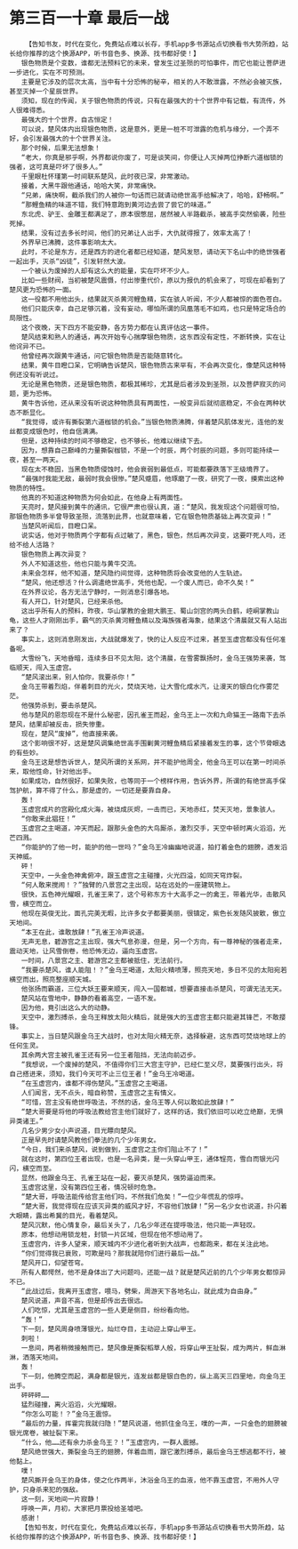 # 第三百一十章 最后一战
        【告知书友，时代在变化，免费站点难以长存，手机app多书源站点切换看书大势所趋，站长给你推荐的这个换源APP，听书音色多、换源、找书都好使！】
       银色物质是个变数，谁都无法预料它的未来，曾发生过圣殒的可怕事件，而它也能让菩萨进一步进化，实在不可预测。
       主要是它涉及的层次太高，当中有十分恐怖的秘辛，相关的人不敢泄露，不然必会被灭族，甚至灭掉一个星辰世界。
       须知，现在的传闻，关于银色物质的传说，只有在最强大的十个世界中有记载，有流传，外人很难得悉。
       最强大的十个世界，自古恒定！
       可以说，楚风体内出现银色物质，这是意外，更是一桩不可泄露的危机与缘分，一个弄不好，会引发最强大的十个世界关注。
       那个时候，后果无法想象！
       “老大，你真是邪乎啊，外界都说你废了，可是谈笑间，你便让人灭掉两位挣断六道枷锁的强者，这可真是吓坏了很多人。”
       千里眼杜怀瑾第一时间联系楚风，此时夜已深，非常激动。
       接着，大黑牛跟他通话，哈哈大笑，非常痛快。
       “兄弟，痛快啊，截杀我们的人被你一句话而已就请动绝世高手给解决了，哈哈，舒畅啊。”
       “那鲤鱼精的味道不错，我们特意跑到黄河边去尝了尝它的味道。”
       东北虎、驴王、金雕王都满足了，原本很憋屈，居然被人半路截杀，被高手突然偷袭，险些死掉。
       结果，没有过去多长时间，他们的兄弟让人出手，大仇就得报了，效率太高了！
       外界早已沸腾，这件事影响太大。
       此时，不论是东方，还是西方的进化者都已经知道，楚风发怒，请动天下名山中的绝世强者一起出手，灭杀“凶徒”，引发轩然大波。
       一个被认为废掉的人却有这么大的能量，实在吓坏不少人。
       比如一些财阀，当初被楚风震慑，付出惨重代价，原以为报仇的机会来了，可现在却看到了楚风更为恐怖的一面。
       这一役都不用他出头，结果就灭杀黄河鲤鱼精，实在骇人听闻，不少人都被惊的面色苍白。
       他们只能庆幸，自己足够沉着，没有妄动，哪怕所谓的凤凰落毛不如鸡，也只是特定场合的局限性。
       这个夜晚，天下四方不能安静，各方势力都在认真评估这一事件。
       楚风结束和熟人的通话，再次开始专心揣摩银色物质，这东西没有定性，不断转换，实在让他诧异不已。
       他曾经再次跟黄牛通话，问它银色物质是否能随意转化。
       结果，黄牛目瞪口呆，它明确告诉楚风，银色物质古来罕有，不会再次变化，像楚风这种特例还没有听说过。
       无论是黑色物质，还是银色物质，都极其稀珍，尤其是后者涉及到圣殒，以及菩萨寂灭的问题，更为恐怖。
       黄牛告诉他，还从来没有听说这种物质具有两面性，一般变异后就彻底稳定，不会在两种状态不断显化。
       “我觉得，或许有撕裂第六道枷锁的机会。”当银色物质沸腾，伴着楚风肌体发光，连他的发丝都变成银色时，他自信满满。
       但是，这种持续的时间不够稳定，也不够长，他难以继续下去。
       因为，想靠自己巅峰的力量撕裂枷锁，不是一个时辰，两个时辰的问题，多则可能持续一夜，甚至一两天。
       现在太不稳固，当黑色物质侵蚀时，他会衰弱到最低点，可能都要跌落下王级境界了。
       “最强时我能无敌，最弱时我会很惨。”楚风蹙眉，他琢磨了一夜，研究了一夜，摸索出这种物质的特性。
       他真的不知道这种物质为何会如此，在他身上有两面性。
       天亮时，楚风接到黄牛的通讯，它很严肃也很认真，道：“楚风，我发现这个问题很可怕，那银色物质多半曾导致圣殒，流落到此界，也就意味着，它在银色物质基础上再次变异！”
       当楚风听闻后，目瞪口呆。
       说实话，他对于物质两个字都有点过敏了，黑色，银色，然后再次异变，这要吓死人吗，还给不给人活路？
       银色物质上再次异变？
       外人不知道这些，他也只能与黄牛交流。
       未来会怎样，他不知道，楚风隐约间觉得，这种物质将会改变他的人生轨迹。
       “楚风，他还想活？什么调遣绝世高手，凭他也配，一个废人而已，命不久矣！”
       在外界议论，各方无法宁静时，一则消息引爆各地。
       有人开口，针对楚风，已经来杀他。
       这出乎所有人的预料，昨夜，华山掌教的金翅大鹏王、蜀山剑宫的两头白鹤，崆峒掌教山龟，这些人才刚刚出手，霸气的灭杀黄河鲤鱼精以及海族强者海象，结果这个清晨就又有人站出来了？
       事实上，这则消息刚发出，大战就爆发了，快的让人反应不过来，甚至玉虚宫都没有任何准备呢。
       大雪纷飞，天地昏暗，连续多日不见太阳，这个清晨，在雪雾飘扬时，金乌王强势来袭，驾临顺天，闯入玉虚宫。
       “楚风滚出来，别人怕你，我要杀你！”
       金乌王带着烈焰，伴着刺目的光火，焚烧天地，让大雪化成水汽，让漫天的银白化作雾茫茫。
       他强势杀到，要击杀楚风。
       他与楚风的恩怨现在不是什么秘密，因孔雀王而起，金乌王上一次和九命猫王一路南下去杀楚风，结果却被反击，损失惨重。
       现在，楚风“废掉”，他直接来袭。
       这个影响很不好，这是楚风调集绝世高手围剿黄河鲤鱼精后紧接着发生的事，这个节骨眼选的有些妙。
       金乌王这是想告诉世人，楚风所谓的关系网，并不能护他周全，他金乌王可以在第一时间杀来，取他性命，针对他出手。
       如果成功，自然很好，如果失败，也等同于一个榜样作用，告诉外界，所谓的有绝世高手保驾护航，算不得了什么，那是虚的，一切还是要靠自身。
       轰！
       玉虚宫成片的宫殿化成火海，被烧成灰烬，一击而已，天地赤红，焚天灭地，景象骇人。
       “你敢来此猖狂！”
       玉虚宫之主喝道，冲天而起，跟那头金色的大鸟厮杀，激烈交手，天空中顿时离火滔滔，光芒四溅。
       “你能护的了他一时，能护的他一世吗？”金乌王冷幽幽地说道，拍打着金色的翅膀，透发滔天神威。
       砰！
       天空中，一头金色神禽俯冲，跟玉虚宫之主碰撞，火光四溢，如同天穹炸裂。
       “何人敢来搅闹！？”独臂的八景宫之主出现，站在远处的一座建筑物上。
       很快，五色神光耀眼，孔雀王来了，这个号称东方十大高手之一的禽王，带着光华，击散风雪，横空而立。
       他现在英俊无比，面孔完美无暇，比许多女子都要美丽，很镇定，紫色长发随风披散，傲立天地间。
       “本王在此，谁敢放肆！”孔雀王冷声说道。
       无声无息，碧游宫之主出现，强大气息弥漫，但是，另一个方向，有一尊神秘的强者走来，震动天地，让风雪倒卷，他恐怖无边，逼向玉虚宫。
       一时间，八景宫之主、碧游宫之主都被抵住，无法前行。
       “我要杀楚风，谁人能阻！？”金乌王喝道，太阳火精喷薄，照亮天地，多日不见的太阳宛若横空而出，照亮整座顺天城。
       他张扬而霸道，三位大妖王要来顺天，闯入一国都城，想要直接击杀楚风，可谓无法无天。
       楚风站在雪地中，静静的看着高空，一语不发。
       因为他，竟引出这么大的动静。
       天空中，激烈搏杀，金乌王释放太阳火精后，就是强大的玉虚宫主都只能避其锋芒，不敢撄锋。
       事实上，当日楚风跟金乌王大战时，也对太阳火精无奈，选择躲避，这东西可焚烧地球上的任何生灵。
       其余两大宫主被孔雀王还有另一位王者阻挡，无法向前迈步。
       “我想说，一个废掉的楚风，不值得你们三大宫主守护，已经仁至义尽，莫要强行出头，将自己搭进来，须知，我们今天可不止三位王者！”金乌王冷喝道。
       “在玉虚宫内，谁都不得伤楚风。”玉虚宫之主喝道。
       人们闻言，无不点头，暗自称赞，玉虚宫之主有情义。
       “可惜，宫主没有绝世呼吸法，不然的话，金乌王等人何以敢如此放肆！”
       “楚大哥要是将他的呼吸法教给宫主他们就好了，这样的话，我们依旧可以屹立绝巅，无惧异类诸王。”
       几名少男少女小声说道，目光瞟向楚风。
       正是早先时请楚风教他们拳法的几个少年男女。
       “今日，我们来杀楚风，说到做到，玉虚宫之主你们阻止不了！”
       就在这时，第四位王者出现，也是一名异类，是一头穿山甲王，通体锃亮，雪白而银光闪闪，横空而至。
       显然，他跟金乌王、孔雀王站在一起，要灭杀楚风，强势逼迫而来。
       玉虚宫这里，没有第四位王者，情况顿时危急。
       “楚大哥，呼吸法能传给宫主他们吗，不然我们危矣！”一位少年慌乱的惊呼。
       “楚大哥，我觉得现在应该灭异类的威风才好，不容他们放肆！”另一名少女也说道，扑闪着大眼睛，露出希冀的目光，看着楚风。
       楚风沉默，他心情复杂，最后关头了，几名少年还在提呼吸法，他只能一声轻叹。
       原本，他想动用锁龙桩，封锁一片区域，但现在他不想动用了。
       玉虚宫内，许多人望来，顺天城内不少进化者听到大战声，也都跑来，都在关注此地。
       “你们觉得我已衰败，可欺是吗？那我就陪你们进行最后一战。”
       楚风开口，仰望苍穹。
       所有人都愕然，他不是身体出了大问题吗，还能一战？就是楚风近前的几个少年男女都惊异不已。
       “此战过后，我离开玉虚宫，喂马，劈柴，周游天下各地名山，就此成为自由身。”
       楚风说道，声音不高，但是却传出去很远。
       人们吃惊，尤其是玉虚宫的一些人更是侧目，纷纷看向他。
       “轰！”
       下一刻，楚风周身喷薄银光，灿烂夺目，主动迎上穿山甲王。
       刺啦！
       一息间，两者稍微接触而已，楚风像是撕裂稻草人般，将穿山甲王扯裂，成为两片，鲜血淋淋，洒落天地间。
       轰！
       下一刻，他腾空而起，满身都是银光，连发丝都是银白色的，纵上高天三四里地，向金乌王出手。
       砰砰砰……
       猛烈碰撞，离火滔滔，火光耀眼。
       “你怎么可能！？”金乌王震惊。
       “最后的力量，挥霍完我就归隐！”楚风说道，他抓住金乌王，噗的一声，一只金色的翅膀被银光席卷，被扯裂下来。
       “什么，他……还有余力杀金乌王？！”玉虚宫内，一群人震撼。
       楚风绝世强大，撕裂金乌王的翅膀，伴着血雨，跟它激烈搏杀，最后金乌王想逃都不行，被他黏上。
       噗！
       楚风撕开金乌王的身体，使之化作两半，沐浴金乌王的血液，他不靠玉虚宫，不用外人守护，只身杀来犯的强敌。
       这一刻，天地间一片寂静！
       呼唤一声，月初，大家把月票投给圣墟吧。
       感谢！
       【告知书友，时代在变化，免费站点难以长存，手机app多书源站点切换看书大势所趋，站长给你推荐的这个换源APP，听书音色多、换源、找书都好使！】